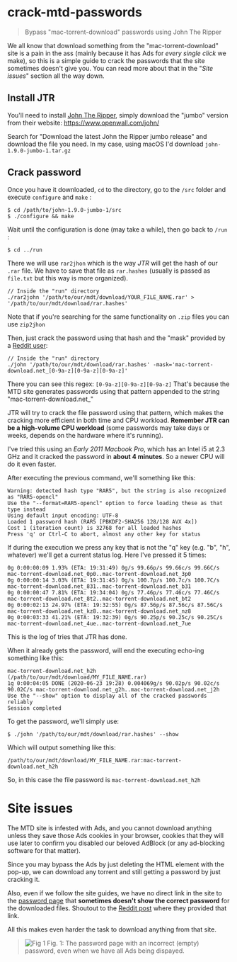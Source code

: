 # crack-mtd-passwords

> Bypass "mac-torrent-download" passwords using John The Ripper

We all know that download something from the "mac-torrent-download" site is a pain in the ass (mainly because it has Ads for _every single click_ we make), so this is a simple guide to crack the passwords that the site sometimes doesn't give you. You can read more about that in the "_Site issues_" section all the way down.

## Install JTR

You'll need to install [John The Ripper](https://github.com/magnumripper/JohnTheRipper), simply download the "jumbo" version from their website: https://www.openwall.com/john/

Search for "Download the latest John the Ripper jumbo release" and download the file you need. In my case, using macOS I'd download `john-1.9.0-jumbo-1.tar.gz`

## Crack password

Once you have it downloaded, `cd` to the directory, go to the `/src` folder and execute `configure` and `make` :

```
$ cd /path/to/john-1.9.0-jumbo-1/src
$ ./configure && make
```

Wait until the configuration is done (may take a while), then go back to `/run` :

```
$ cd ../run
```

There we will use `rar2jhon` which is the way _JTR_ will get the hash of our `.rar` file. We have to save that file as `rar.hashes` (usually is passed as `file.txt` but this way is more organized).

```
// Inside the "run" directory
./rar2john '/path/to/our/mdt/download/YOUR_FILE_NAME.rar' > '/path/to/our/mdt/download/rar.hashes'
```

Note that if you're searching for the same functionality on `.zip` files you can use `zip2jhon`

Then, just crack the password using that hash and the "mask" provided by a [Reddit user](https://www.reddit.com/r/Piracy/comments/dqma6c/mactorrentdownload_password_link_unavailible/fcxlkw8/):

```
// Inside the "run" directory
./john '/path/to/our/mdt/download/rar.hashes' -mask='mac-torrent-download.net_[0-9a-z][0-9a-z][0-9a-z]'
```

There you can see this regex: `[0-9a-z][0-9a-z][0-9a-z]` That's because the MTD site generates passwords using that pattern appended to the string "mac-torrent-download.net_"

JTR will try to crack the file password using that pattern, which makes the cracking more efficient in both time and CPU workload. **Remember JTR can be a high-volume CPU workload** (some passwords may take days or weeks, depends on the hardware where it's running).

I've tried this using an _Early 2011 Macbook Pro_, which has an Intel i5 at 2.3 GHz and it cracked the password in **about 4 minutes**. So a newer CPU will do it even faster.

After executing the previous command, we'll something like this:

```
Warning: detected hash type "RAR5", but the string is also recognized as "RAR5-opencl"
Use the "--format=RAR5-opencl" option to force loading these as that type instead
Using default input encoding: UTF-8
Loaded 1 password hash (RAR5 [PBKDF2-SHA256 128/128 AVX 4x])
Cost 1 (iteration count) is 32768 for all loaded hashes
Press 'q' or Ctrl-C to abort, almost any other key for status
```

If during the execution we press any key that is not the "q" key (e.g. "b", "h", whatever) we'll get a current status log. Here I've pressed it 5 times:

```
0g 0:00:00:09 1.93% (ETA: 19:31:49) 0g/s 99.66p/s 99.66c/s 99.66C/s mac-torrent-download.net_0p0..mac-torrent-download.net_3p0
0g 0:00:00:14 3.03% (ETA: 19:31:45) 0g/s 100.7p/s 100.7c/s 100.7C/s mac-torrent-download.net_831..mac-torrent-download.net_b31
0g 0:00:00:47 7.81% (ETA: 19:34:04) 0g/s 77.46p/s 77.46c/s 77.46C/s mac-torrent-download.net_8t2..mac-torrent-download.net_bt2
0g 0:00:02:13 24.97% (ETA: 19:32:55) 0g/s 87.56p/s 87.56c/s 87.56C/s mac-torrent-download.net_kz8..mac-torrent-download.net_nz8
0g 0:00:03:33 41.21% (ETA: 19:32:39) 0g/s 90.25p/s 90.25c/s 90.25C/s mac-torrent-download.net_4ue..mac-torrent-download.net_7ue
```

This is the log of tries that JTR has done.

When it already gets the password, will end the executing echo-ing something like this:

```
mac-torrent-download.net_h2h (/path/to/our/mdt/download/MY_FILE_NAME.rar)
1g 0:00:04:05 DONE (2020-06-23 19:28) 0.004069g/s 90.02p/s 90.02c/s 90.02C/s mac-torrent-download.net_g2h..mac-torrent-download.net_j2h
Use the "--show" option to display all of the cracked passwords reliably
Session completed
```

To get the password, we'll simply use:

```
$ ./john '/path/to/our/mdt/download/rar.hashes' --show
```

Which will output something like this:

```
/path/to/our/mdt/download/MY_FILE_NAME.rar:mac-torrent-download.net_h2h
```

So, in this case the file password is `mac-torrent-download.net_h2h`

# Site issues

The MTD site is infested with Ads, and you cannot download anything unless they save those Ads cookies in your browser, cookies that they will use later to confirm you disabled our beloved AdBlock (or any ad-blocking software for that matter).

Since you may bypass the Ads by just deleting the HTML element with the pop-up, we can download any torrent and still getting a password by just cracking it.

Also, even if we follow the site guides, we have no direct link in the site to the [password page](https://mac-torrent-download.net/pw.php) that **sometimes doesn't show the correct password** for the downloaded files. Shoutout to the [Reddit post](https://www.reddit.com/r/Piracy/comments/dqma6c/mactorrentdownload_password_link_unavailible/fcxlkw8/) where they provided that link.

All this makes even harder the task to download anything from that site.

> ![Fig 1](https://i.imgur.com/8uY9JMi.png)
> Fig. 1: The password page with an incorrect (empty) password, even when we have all Ads being dispayed.
